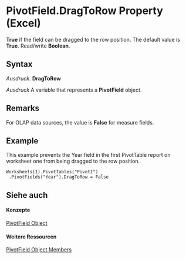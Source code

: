 
# PivotField.DragToRow Property (Excel)

 **True** if the field can be dragged to the row position. The default value is **True**. Read/write **Boolean**.


## Syntax

 _Ausdruck_. **DragToRow**

 _Ausdruck_ A variable that represents a **PivotField** object.


## Remarks

For OLAP data sources, the value is  **False** for measure fields.


## Example

This example prevents the Year field in the first PivotTable report on worksheet one from being dragged to the row position.


```
Worksheets(1).PivotTables("Pivot1") _ 
 .PivotFields("Year").DragToRow = False
```


## Siehe auch


#### Konzepte


[PivotField Object](52784960-e2da-b43a-1e37-2d4dae61c6d8.md)
#### Weitere Ressourcen


[PivotField Object Members](http://msdn.microsoft.com/library/4a6ea12a-072c-a386-c855-7bf5f6eadd46%28Office.15%29.aspx)